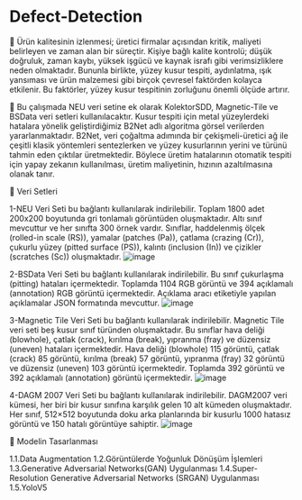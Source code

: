 # Defect-Detection
:triangular_flag_on_post: Ürün kalitesinin izlenmesi; üretici firmalar açısından kritik, maliyeti belirleyen ve zaman alan bir süreçtir. Kişiye bağlı kalite kontrolü; düşük doğruluk, zaman kaybı, yüksek işgücü ve kaynak israfı gibi verimsizliklere neden olmaktadır.  Bununla birlikte, yüzey kusur tespiti, aydınlatma, ışık yansıması ve ürün malzemesi gibi birçok çevresel faktörden kolayca etkilenir. Bu faktörler, yüzey kusur tespitinin zorluğunu önemli ölçüde artırır. 

:pushpin: Bu çalışmada NEU veri setine ek olarak KolektorSDD, Magnetic-Tile ve BSData veri setleri kullanılacaktır. Kusur tespiti için metal yüzeylerdeki hatalara yönelik geliştirdiğimiz B2Net adlı algoritma görsel verilerden yararlanmaktadır. B2Net, veri çoğaltma adımında bir çekişmeli-üretici ağ ile çeşitli klasik yöntemleri sentezlerken ve yüzey kusurlarının yerini ve türünü tahmin eden çıktılar üretmektedir. Böylece üretim hatalarının otomatik tespiti için yapay zekanın kullanılması, üretim maliyetinin, hızının azaltılmasına olanak tanır. 

:book: Veri Setleri

1-NEU Veri Seti bu bağlantı kullanılarak indirilebilir.
Toplam 1800 adet 200x200 boyutunda gri tonlamalı görüntüden oluşmaktadır. Altı sınıf mevcuttur ve her sınıfta 300 örnek vardır. Sınıflar, haddelenmiş ölçek (rolled-in scale (RS)), yamalar (patches (Pa)), çatlama (crazing (Cr)), çukurlu yüzey (pitted surface (PS)), kalıntı (inclusion (In)) ve çizikler (scratches (Sc)) oluşmaktadır. 
![image](https://user-images.githubusercontent.com/48567287/201970817-8e6a6d0a-c96e-4a3f-85cf-6a2c102f7e86.png)

2-BSData Veri Seti bu bağlantı kullanılarak indirilebilir.
Bu sınıf çukurlaşma (pitting) hataları içermektedir. Toplamda 1104 RGB görüntü ve 394 açıklamalı (annotation) RGB görüntü içermektedir.  Açıklama aracı etiketiyle yapılan açıklamalar JSON formatında mevcuttur. 
![image](https://user-images.githubusercontent.com/48567287/201970916-d112d50d-0537-4afa-bf7d-b11f5ce3d561.png)


3-Magnetic Tile Veri Seti bu bağlantı kullanılarak indirilebilir.
Magnetic Tile veri seti beş kusur sınıf türünden oluşmaktadır. Bu sınıflar hava deliği (blowhole), çatlak (crack), kırılma (break), yıpranma (fray) ve düzensiz (uneven) hataları içermektedir. Hava deliği (blowhole) 115 görüntü, çatlak (crack) 85 görüntü, kırılma (break) 57 görüntü, yıpranma (fray) 32 görüntü ve düzensiz (uneven) 103 görüntü içermektedir. Toplamda 392 görüntü ve 392 açıklamalı (annotation) görüntü içermektedir. 
![image](https://user-images.githubusercontent.com/48567287/201970946-8b3c6da0-651c-4e39-8b1a-ee22d89a2fd0.png)


4-DAGM 2007 Veri Seti bu bağlantı kullanılarak indirilebilir.
DAGM2007 veri kümesi, her biri bir kusur sınıfına karşılık gelen 10 alt kümeden oluşmaktadır. Her sınıf, 512×512 boyutunda doku arka planlarında bir kusurlu 1000 hatasız görüntü ve 150 hatalı görüntüye sahiptir.
![image](https://user-images.githubusercontent.com/48567287/201970973-72d259bc-6606-4692-8c91-27f8ac0cd2f0.png)

:paperclip: Modelin Tasarlanması

1.1.Data Augmentation
1.2.Görüntülerde Yoğunluk Dönüşüm İşlemleri
1.3.Generative Adversarial Networks(GAN) Uygulanması
1.4.Super-Resolution Generative Adversarial Networks (SRGAN) Uygulanması
1.5.YoloV5



